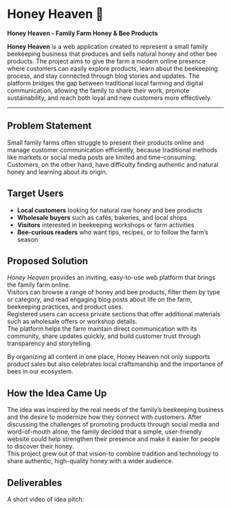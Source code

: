 # Honey Heaven 🐝  
**Honey Heaven - Family Farm Honey & Bee Products**  

**Honey Heaven** is a web application created to represent a small family beekeeping business that produces and sells natural honey and other bee products. The project aims to give the farm a modern online presence where customers can easily explore products, learn about the beekeeping process, and stay connected through blog stories and updates. The platform bridges the gap between traditional local farming and digital communication, allowing the family to share their work, promote sustainability, and reach both loyal and new customers more effectively.

---

## Problem Statement
Small family farms often struggle to present their products online and manage customer communication efficiently, because traditional methods like markets or social media posts are limited and time-consuming.
Customers, on the other hand, have difficulty finding authentic and natural honey and learning about its origin.


## Target Users
- **Local customers** looking for natural raw honey and bee products  
- **Wholesale buyers** such as cafés, bakeries, and local shops  
- **Visitors** interested in beekeeping workshops or farm activities
- **Bee-curious readers** who want tips, recipes, or to follow the farm’s season  


## Proposed Solution
*Honey Heaven* provides an inviting, easy-to-use web platform that brings the family farm online.  
Visitors can browse a range of honey and bee products, filter them by type or category, and read engaging blog posts about life on the farm, beekeeping practices, and product uses.  
Registered users can access private sections that offer additional materials such as wholesale offers or workshop details.  
The platform helps the farm maintain direct communication with its community, share updates quickly, and build customer trust through transparency and storytelling.  

By organizing all content in one place, Honey Heaven not only supports product sales but also celebrates local craftsmanship and the importance of bees in our ecosystem.


## How the Idea Came Up
The idea was inspired by the real needs of the family’s beekeeping business and the desire to modernize how they connect with customers. After discussing the challenges of promoting products through social media and word-of-mouth alone, the family decided that a simple, user-friendly website could help strengthen their presence and make it easier for people to discover their honey.  
This project grew out of that vision-to combine tradition and technology to share authentic, high-quality honey with a wider audience.


## Deliverables
A short video of idea pitch: